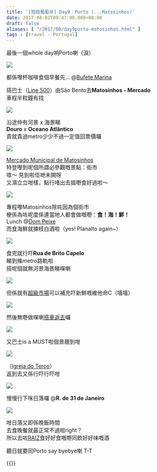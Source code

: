 ```yaml
---
title: '[抱抱葡萄牙] Day9：Porto (...Matosinhos)'
date: 2017-08-03T09:47:00.000+08:00
draft: false
aliases: [ "/2017/08/day9porto-matosinhos.html" ]
tags : [travel - Portugal]
---
```


最後一個whole day响Porto喇（淚）  

![](/images/portugal9a2.jpg)

都係嚟杯咖啡食個早餐先... @[Bufete Marina](https://hidie.net/portugal9a/)  
  
搭巴士（[Line 500](https://hidie.net/portugal9b/)）由São Bento去**Matosinhos - Mercado**  
車程半粒鐘有找  

![](/images/portugal9.jpg)

沿途仲有河景 x 海景睇  
**Douro** x **Oceano Atlântico**  
貴就貴過metro少少不過一定值回票價囉  

![](/images/portugal9c2.jpg)

[Mercado Municipal de Matosinhos](https://hidie.net/portugal9c/)  
特登嚟到呢個所謂必參觀嘅景點：街市  
嗱～ 見到啦佢哋未開呀  
又濕立立咁樣，點行啫出去搵嘢食好過啦～  

![](/images/portugal9d1.jpg)

專程嚟Matosinhos除咗因為個街市  
梗係為咗呢度係連當地人都會做嘅嘢：**食！海！鮮！**  
Lunch @[Dom Peixe](https://hidie.net/portugal9d/)  
而食海鮮就揀枝白酒啦（yes! Planalto again~）  

![](/images/portugal9e0.jpg)

食完就行吓**Rua de Brito Capelo**  
睇到條metro路軌啦  
搭呢個就無河景海景睇㗎喇  

![](/images/portugal9e1.jpg)

但係就有[超級市場](https://hidie.net/portugal9e/)可以補充吓新鮮嘅維他命C（嘻嘻）  

![](/images/portugal9f2.jpg)

然後無嘢做㗎喇[搭車返去](https://hidie.net/portugal9f/)囉  

![](/images/portugal9f5.jpg)

又巴士is a MUST啦個景靚到咁  

![](/images/portugal9g.jpg)

（[Igreja do Terço](https://hidie.net/portugal9g/)）  
返到去又係行吓行吓咁  

![](/images/portugal9g2.jpg)

慢慢行下咪日落囉 @**R. de 31 de Janeiro**  

![](/images/portugal9h2.jpg)

咁日落又即係晚飯時間  
去食晚餐就最正常不過啦right？  
所以去咗[RAIZ](https://hidie.net/portugal9h/)食好好食嘅嘢同飲好好味嘅酒  
  
  
聽日就要同Porto say byebye喇 T-T  
  

{{<portugal>}}  
